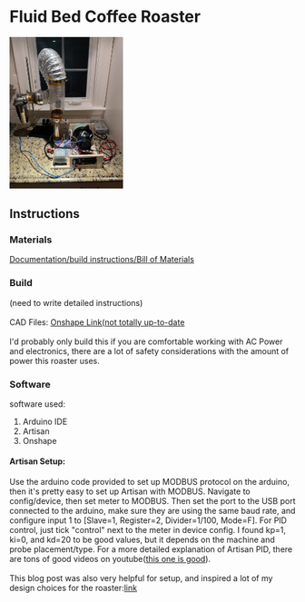 # Fluid Bed Coffee Roaster


<img src="https://github.com/Quilliams85/FluidBedRoaster/blob/main/Documentation/Photos/IMG_2929.jpeg?raw=true" alt="drawing" width="200"/>



## Instructions

### Materials
[Documentation/build instructions/Bill of Materials
](https://github.com/Quilliams85/FluidBedRoaster/blob/main/Documentation/build%20instructions/Bill%20of%20Materiasl.csv)
### Build
(need to write detailed instructions) <br/>
<br/>
CAD Files:
[Onshape Link(not totally up-to-date
](
https://cad.onshape.com/documents/d441bf229b7e9ce5ff684fb0/w/b98e2fd99638b01268ae092b/e/72b5818c1e97701c577703ba?renderMode=0&uiState=671aff36163ea77b529e66e2)
<br/>
<br/>
I'd probably only build this if you are comfortable working with AC Power and electronics, there are a lot of safety considerations with the amount of power this roaster uses.
### Software
software used: 
1. Arduino IDE
2. Artisan
3. Onshape

#### Artisan Setup:
Use the arduino code provided to set up MODBUS protocol on the arduino, then it's pretty easy to set up Artisan with MODBUS. Navigate to config/device, then set meter to MODBUS. Then set the port to the USB port connected to the arduino, make sure they are using the same baud rate, and configure input 1 to [Slave=1, Register=2, Divider=1/100, Mode=F]. For PID control, just tick "control" next to the meter in device config. I found kp=1, ki=0, and kd=20 to be good values, but it depends on the machine and probe placement/type. For a more detailed explanation of Artisan PID, there are tons of good videos on youtube([this one is good](https://www.youtube.com/watch?v=5OrrdhCTBPE&t=410s)).<br/>
<br/>
This blog post was also very helpful for setup, and inspired a lot of my design choices for the roaster:[link](http://www.sinobi.dk/henrik/coffeeroaster1/)
